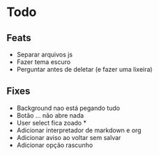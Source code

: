 ﻿# Todo
## Feats
* Separar arquivos js
* Fazer tema escuro
* Perguntar antes de deletar (e fazer uma lixeira)

## Fixes
* Background nao está pegando tudo
* Botão ... não abre nada
* User select fica zoado
  * 
* Adicionar interpretador de markdown e org
* Adicionar aviso ao voltar sem salvar
* Adicionar opção rascunho